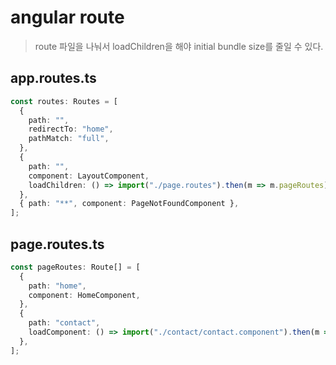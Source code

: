 # angular route

> route 파일을 나눠서 loadChildren을 해야 initial bundle size를 줄일 수 있다.

## app.routes.ts

```ts
const routes: Routes = [
  {
    path: "",
    redirectTo: "home",
    pathMatch: "full",
  },
  {
    path: "",
    component: LayoutComponent,
    loadChildren: () => import("./page.routes").then(m => m.pageRoutes),
  },
  { path: "**", component: PageNotFoundComponent },
];
```

## page.routes.ts

```ts
const pageRoutes: Route[] = [
  {
    path: "home",
    component: HomeComponent,
  },
  {
    path: "contact",
    loadComponent: () => import("./contact/contact.component").then(m => m.ContactComponent),
  },
];
```
